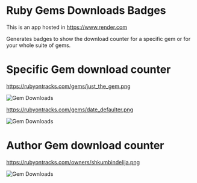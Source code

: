 # Ruby Gems Downloads Badges

This is an app hosted in https://www.render.com

Generates badges to show the download counter for a specific gem or for your whole suite of gems.

# Specific Gem download counter

https://rubyontracks.com/gems/just_the_gem.png

![Gem Downloads](https://rubyontracks.com/gems/just_the_gem.png)

https://rubyontracks.com/gems/date_defaulter.png

![Gem Downloads](https://rubyontracks.com/gems/date_defaulter.png)

# Author Gem download counter

https://rubyontracks.com/owners/shkumbindelija.png

![Gem Downloads](https://rubyontracks.com/owners/shkumbindelija.png)


